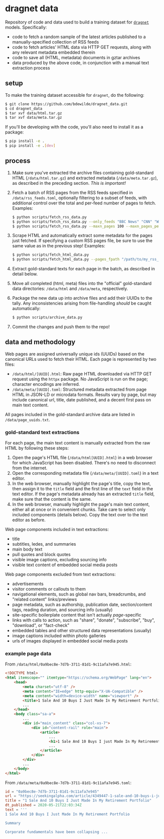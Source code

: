 # dragnet data

Repository of code and data used to build a training dataset for [`dragnet`](https://github.com/dragnet-org/dragnet) models. Specifically:

- code to fetch a random sample of the latest articles published to a manually-specified collection of RSS feeds
- code to fetch articles' HTML data via HTTP GET requests, along with any relevant metadata embedded therein
- code to save all (HTML, metadata) documents in gztar archives
- data produced by the above code, in conjunction with a manual text extraction process

## setup

To make the training dataset accessible for `dragnet`, do the following:

```bash
$ git clone https://github.com/bdewilde/dragnet_data.git
$ cd dragnet_data
$ tar xvf data/html.tar.gz
$ tar xvf data/meta.tar.gz
```

If you'll be developing with the code, you'll also need to install it as a package:

```bash
$ pip install -e .
$ pip install -e .[dev]
```

## process

1. Make sure you've extracted the archive files containing gold-standard HTML (`/data/html.tar.gz`) and extracted metadata (`/data/meta.tar.gz`), as described in the preceding section. _This is important!_
2. Fetch a batch of RSS pages from the RSS feeds specified in `/data/rss_feeds.toml`, optionally filtering to a subset of feeds, with additional control over the total and per-feed number of pages to fetch. Examples:

    ```bash
    $ python scripts/fetch_rss_data.py
    $ python scripts/fetch_rss_data.py --only_feeds "BBC News" "CNN" "WebMD Health"
    $ python scripts/fetch_rss_data.py --maxn_pages 100 --maxn_pages_per_feed 10
    ```

3. Scrape HTML and automatically extract some metadata for the pages just fetched. If specifying a custom RSS pages file, be sure to use the same value as in the previous step! Examples:

    ```bash
    $ python scripts/fetch_html_data.py
    $ python scripts/fetch_html_data.py --pages_fpath "/path/to/my_rss_pages.toml"
    ```

4. Extract gold-standard texts for each page in the batch, as described in detail below.
5. Move all completed (html, meta) files into the "official" gold-standard data directories: `/data/html` and `/data/meta`, respectively.
6. Package the new data up into archive files and add their UUIDs to the tally. Any inconsistencies arising from file-handling _should_ be caught automatically:

    ```bash
    $ python scripts/archive_data.py
    ```

7. Commit the changes and push them to the repo!

## data and methodology

Web pages are assigned universally unique ids (UUIDs) based on the canonical URLs used to fetch their HTML. Each page is represented by two files:

- `/data/html/[UUID].html`: Raw page HTML downloaded via HTTP GET request using the `httpx` package. No JavaScript is run on the page; character encodings are inferred.
- `/data/meta/[UUID].toml`: Structured metadata extracted from page HTML in JSON-LD or microdata formats. Results vary by page, but may include canonical url, title, date published, and a decent first pass on main text content.

All pages included in the gold-standard archive data are listed in `/data/page_uuids.txt`.

### gold-standard text extractions

For each page, the main text content is manually extracted from the raw HTML by following these steps:

1. Open the page's HTML file (`/data/html[UUID].html`) in a web browser for which JavaScript has been disabled. There's no need to disconnect from the internet.
2. Open the corresponding metadata file (`/data/meta/[UUID].toml`) in a text editor.
3. In the web browser, manually highlight the page's title, copy the text, then assign it to the `title` field and the first line of the `text` field in the text editor. If the page's metadata already has an extracted `title` field, make sure that the content is the same.
4. In the web browser, manually highlight the page's main text content, either all at once or in convenient chunks. Take care to select only included components (details below). Copy the text over to the text editor as before.

Web page components included in text extractions:

- title
- subtitles, ledes, and summaries
- main body text
- pull quotes and block quotes
- visible image captions, excluding sourcing info
- visible text content of embedded social media posts

Web page components excluded from text extractions:

- advertisements
- visitor comments or callouts to them
- navigational elements, such as global nav bars, breadcrumbs, and "related content" links/previews
- page metadata, such as authorship, publication date, section/content tags, reading duration, and sourcing info (usually)
- site-specific boilerplate content that isn't actually _page_-specific
- links with calls to action, such as "share", "donate", "subscribe", "buy", "download", or "fact-check"
- embedded tables and other structured data representations (usually)
- image captions included within photo galleries
- urls of images displayed in embedded social media posts

### example page data

From `/data/html/0a9bec8e-7d7b-3711-81d1-9c11afa7e945.html`:

```html
<!DOCTYPE html>
<html itemscope="" itemtype="https://schema.org/WebPage" lang="en">
    <head>
        <meta charset="utf-8" />
        <meta content="IE=edge" http-equiv="X-UA-Compatible" />
        <meta content="width=device-width" name="viewport" />
        <title>1 Sale And 10 Buys I Just Made In My Retirement Portfolio | Seeking Alpha</title>
        ...
    </head>
    <body class="sa-a">
        ...
        <div id="main_content" class="col-xs-7">
            <div id="content-rail" role="main">
                <article>
                    ...
                    <h1>1 Sale And 10 Buys I just Made In My Retirement Portfolio</h1>
                    ...
                </article>
            </div>
        </div>
        ...
    </body>
</html>
```

From `/data/meta/0a9bec8e-7d7b-3711-81d1-9c11afa7e945.toml`:

```toml
id = "0a9bec8e-7d7b-3711-81d1-9c11afa7e945"
url = "https://seekingalpha.com/article/4349447-1-sale-and-10-buys-i-just-made-in-retirement-portfolio"
title = "1 Sale And 10 Buys I Just Made In My Retirement Portfolio"
dt_published = 2020-05-21T22:03:34Z
text = '''
1 Sale And 10 Buys I Just Made In My Retirement Portfolio

Summary

Corporate fundamentals have been collapsing ...
```
